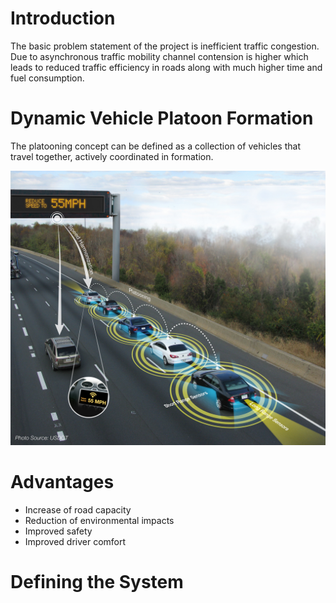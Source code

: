 # Introduction

The basic problem statement of the project is inefficient traffic congestion. Due to asynchronous traffic mobility channel contension is higher which leads to reduced traffic efficiency in roads along with much higher time and fuel consumption.

# Dynamic Vehicle Platoon Formation

The platooning concept can be defined as a collection of vehicles
that travel together, actively coordinated in formation.

<img src = "Platooning_Back_022414_Final_noTpye.jpg" alt = "Platooning Image">

# Advantages

* Increase of road capacity
* Reduction of environmental impacts
* Improved safety
* Improved driver comfort

# Defining the System


